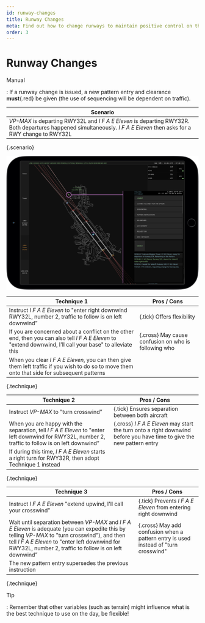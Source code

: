 ```yaml
---
id: runway-changes
title: Runway Changes
meta: Find out how to change runways to maintain positive control on the Traffic Pattern when controlling in Infinite Flight.
order: 3
---
```




# Runway Changes



Manual

: If a runway change is issued, a new pattern entry and clearance **must**{.red} be given (the use of sequencing will be dependent on traffic).



| Scenario                                                     |
| ------------------------------------------------------------ |
| *VP-MAX* is departing RWY32L and *I F A E Eleven* is departing RWY32R. Both departures happened simultaneously. *I F A E Eleven* then asks for a RWY change to RWY32L |

{.scenario}

![Runway Changes](_images/manual/frames/atcg-pw-runway-change.jpg)

| Technique 1                                                  | Pros / Cons                                          |
| ------------------------------------------------------------ | ---------------------------------------------------- |
| Instruct *I F A E Eleven* to "enter right downwind RWY32L, number 2, traffic to follow is on left downwind” | {.tick} Offers flexibility                           |
| If you are concerned about a conflict on the other end, then you can also tell *I F A E Eleven* to "extend downwind, I'll call your base" to alleviate this | {.cross} May cause confusion on who is following who |
| When you clear *I F A E Eleven*, you can then give them left traffic if you wish to do so to move them onto that side for subsequent patterns |                                                      |

{.technique}

| Technique 2                                                  | Pros / Cons                                                  |
| ------------------------------------------------------------ | ------------------------------------------------------------ |
| Instruct *VP-MAX* to "turn crosswind”                        | {.tick} Ensures separation between both aircraft             |
| When you are happy with the separation, tell *I F A E Eleven* to "enter left downwind for RWY32L, number 2, traffic to follow is on left downwind” | {.cross} *I F A E Eleven* may start the turn onto a right downwind before you have time to give the new pattern entry |
| If during this time, *I F A E Eleven* starts a right turn for RWY32R, then adopt Technique 1 instead |                                                              |

{.technique}

| Technique 3                                                  | Pros / Cons                                                  |
| ------------------------------------------------------------ | ------------------------------------------------------------ |
| Instruct *I F A E Eleven* "extend upwind, I'll call your crosswind” | {.tick} Prevents *I F A E Eleven* from entering right downwind |
| Wait until separation between *VP-MAX* and *I F A E Eleven* is adequate (you can expedite this by telling *VP-MAX* to "turn crosswind"), and then tell *I F A E Eleven* to "enter left downwind for RWY32L, number 2, traffic to follow is on left downwind” | {.cross} May add confusion when a pattern entry is used instead of "turn crosswind" |
| The new pattern entry supersedes the previous instruction    |                                                              |

{.technique}



Tip

: Remember that other variables (such as terrain) might influence what is the best technique to use on the day, be flexible! 
